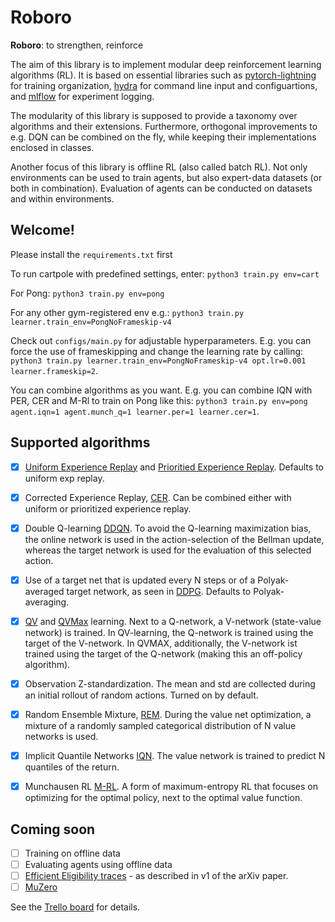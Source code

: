 # Roboro

**Roboro**: to strengthen, reinforce

The aim of this library is to implement modular deep reinforcement learning algorithms (RL). It is based on essential libraries such as [pytorch-lightning](https://github.com/PyTorchLightning/pytorch-lightning) for training organization, [hydra](https://hydra.cc/) for command line input and configuartions, and [mlflow](https://github.com/mlflow/mlflow) for experiment logging.

The modularity of this library is supposed to provide a taxonomy over algorithms and their extensions. Furthermore, orthogonal improvements to e.g. DQN can be combined on the fly, while keeping their implementations enclosed in classes.

Another focus of this library is offline RL (also called batch RL). Not only environments can be used to train agents, but also expert-data datasets (or both in combination). Evaluation of agents can be conducted on datasets and within environments.

## Welcome!
Please install the `requirements.txt` first

To run cartpole with predefined settings, enter: ```python3 train.py env=cart```

For Pong: ```python3 train.py env=pong```

For any other gym-registered env e.g.: ```python3 train.py learner.train_env=PongNoFrameskip-v4```

Check out `configs/main.py` for adjustable hyperparameters. E.g. you can force the use of frameskipping and change the learning rate by calling: ```python3 train.py learner.train_env=PongNoFrameskip-v4 opt.lr=0.001 learner.frameskip=2```.

You can combine algorithms as you want. E.g. you can combine IQN with PER, CER and M-Rl to train on Pong like this:
```python3 train.py env=pong agent.iqn=1 agent.munch_q=1 learner.per=1 learner.cer=1```.

## Supported algorithms

- [x] [Uniform Experience Replay](http://www.incompleteideas.net/lin-92.pdf) and [Prioritied Experience Replay](https://arxiv.org/abs/1511.05952). Defaults to uniform exp replay.
- [x] Corrected Experience Replay, [CER](https://arxiv.org/abs/1712.01275). Can be combined either with uniform or prioritized experience replay.
- [x] Double Q-learning [DDQN](https://arxiv.org/abs/1509.06461). To avoid the Q-learning maximization bias, the online network is used in the action-selection of the Bellman update, whereas the target network is used for the evaluation of this selected action.
- [x] Use of a target net that is updated every N steps or of a Polyak-averaged target network, as seen in [DDPG](https://arxiv.org/abs/1509.02971). Defaults to Polyak-averaging.
- [x] [QV](https://www.researchgate.net/publication/224446250_The_QV_family_compared_to_other_reinforcement_learning_algorithms) and [QVMax](https://arxiv.org/abs/1909.01779v1) learning. Next to a Q-network, a V-network (state-value network) is trained. In QV-learning, the Q-network is trained using the target of the V-network. In QVMAX, additionally, the V-network ist trained using the target of the Q-network (making this an off-policy algorithm).
- [x] Observation Z-standardization. The mean and std are collected during an initial rollout of random actions. Turned on by default.
- [x] Random Ensemble Mixture, [REM](https://arxiv.org/abs/1907.04543). During the value net optimization, a mixture of a randomly sampled categorical distribution of N value networks is used.
- [x] Implicit Quantile Networks [IQN](https://arxiv.org/abs/1806.06923). The value network is trained to predict N quantiles of the return.
- [x] Munchausen RL [M-RL](https://arxiv.org/abs/2007.14430). A form of maximum-entropy RL that focuses on optimizing for the optimal policy, next to the optimal value function.


## Coming soon

- [ ] Training on offline data
- [ ] Evaluating agents using offline data
- [ ] [Efficient Eligibility traces](https://arxiv.org/abs/1810.09967) - as described in v1 of the arXiv paper.
- [ ] [MuZero](https://arxiv.org/abs/1911.08265) 

See the [Trello board](https://trello.com/b/8Jaoco2O/roboro) for details.


